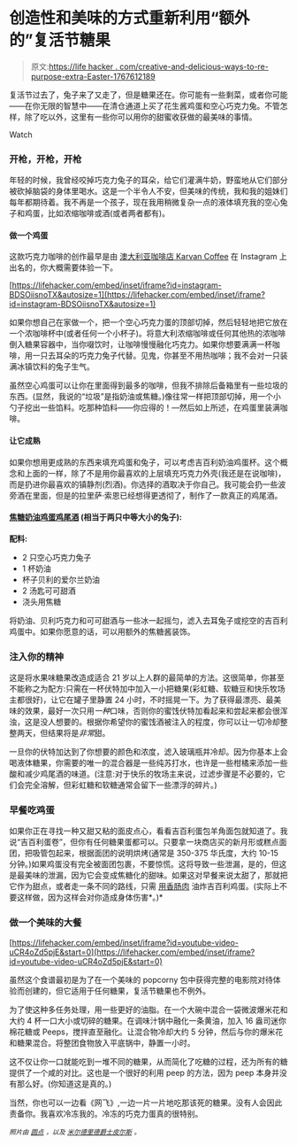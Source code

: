 # 创造性和美味的方式重新利用“额外的”复活节糖果

> 原文:[https://life hacker . com/creative-and-delicious-ways-to-re-purpose-extra-Easter-1767612189](https://lifehacker.com/creative-and-delicious-ways-to-repurpose-extra-easter-1767612189)

复活节过去了，兔子来了又走了，但是糖果还在。你可能有一些剩菜，或者你可能——在你无限的智慧中——在清仓通道上买了花生酱鸡蛋和空心巧克力兔。不管怎样，除了吃以外，这里有一些你可以用你的甜蜜收获做的最美味的事情。

Watch

### 开枪，开枪，开枪

年轻的时候，我曾经咬掉巧克力兔子的耳朵，给它们灌满牛奶，野蛮地从它们部分被砍掉脑袋的身体里喝水。这是一个半令人不安，但美味的传统，我和我的姐妹们每年都期待着。我不再是一个孩子，现在我用稍微复杂一点的液体填充我的空心兔子和鸡蛋，比如浓缩咖啡或酒(或者两者都有)。

#### 做一个鸡蛋

这款巧克力咖啡的创作最早是由 [澳大利亚咖啡店 Karvan Coffee](http://karvancoffee.com.au/) 在 Instagram 上出名的，你大概需要体验一下。

 [https://lifehacker.com/embed/inset/iframe?id=instagram-BDSOiisnoTX&autosize=1](https://lifehacker.com/embed/inset/iframe?id=instagram-BDSOiisnoTX&autosize=1) 

如果你想自己在家做一个，把一个空心巧克力蛋的顶部切掉，然后轻轻地把它放在一个浓咖啡杯中(或者任何一个小杯子)。将意大利浓缩咖啡或任何其他热的浓咖啡倒入糖果容器中，当你啜饮时，让咖啡慢慢融化巧克力。如果你想要满满一杯咖啡，用一只去耳朵的巧克力兔子代替。见鬼，你甚至不用热咖啡；我不会对一只装满冰镇饮料的兔子生气。

虽然空心鸡蛋可以让你在里面得到最多的咖啡，但我不排除后备箱里有一些垃圾的东西。(显然，我说的“垃圾”是指奶油或焦糖。)像往常一样把顶部切掉，用一个小勺子挖出一些馅料。吃那种馅料——你应得的！—然后如上所述，在鸡蛋里装满咖啡。

#### 让它成熟

如果你想用更成熟的东西来填充鸡蛋和兔子，可以考虑吉百利奶油鸡蛋杯。这个概念和上面的一样，除了不是用你最喜欢的上层填充巧克力外壳(我还是在说咖啡)，而是扔进你最喜欢的镇静剂(烈酒)。你选择的酒取决于你自己。我可能会扔一些波旁酒在里面，但是的拉里萨·索恩已经想得更透彻了，制作了一款真正的鸡尾酒。

#### [焦糖奶油鸡蛋鸡尾酒](http://dropdeadgorgeousdaily.com/2014/04/easter-cocktail-recipe/) (相当于两只中等大小的兔子):

**配料:**

*   2 只空心巧克力兔子
*   1 杯奶油
*   杯子贝利的爱尔兰奶油
*   2 汤匙可可甜酒
*   浇头用焦糖

将奶油、贝利巧克力和可可甜酒与一些冰一起摇匀，滤入去耳兔子或挖空的吉百利鸡蛋中。如果你愿意的话，可以用额外的焦糖酱装饰。

### 注入你的精神

这是将水果味糖果改造成适合 21 岁以上人群的最简单的方法。这很简单，你甚至不能称之为配方:只需在一杯伏特加中加入一小把糖果(彩虹糖、软糖豆和快乐牧场主都很好)，让它在罐子里静置 24 小时，不时摇晃一下。为了获得最漂亮、最美味的效果，最好一次只用*一种*口味，否则你的蜜饯伏特加看起来和尝起来都会很浑浊，这是没人想要的。根据你希望你的蜜饯酒被注入的程度，你可以让一切冷却整整两天，但结果将是*非常*甜。

一旦你的伏特加达到了你想要的颜色和浓度，滤入玻璃瓶并冷却。因为你基本上会喝液体糖果，你需要的唯一的混合器是一些纯苏打水，也许是一些柑橘来添加一些酸和减少鸡尾酒的味道。(注意:对于快乐的牧场主来说，过滤步骤是不必要的，它们会完全溶解，但彩虹糖和软糖通常会留下一些漂浮的碎片。)

### 早餐吃鸡蛋

如果你正在寻找一种又甜又粘的面皮点心，看看吉百利蛋包羊角面包就知道了。我说“吉百利蛋卷”，但你有任何糖果蛋都可以。只要拿一块商店买的新月形或糕点面团，把吸管包起来，根据面团的说明烘烤(通常是 350-375 华氏度，大约 10-15 分钟。)如果鸡蛋没有完全被面团包裹，不要惊慌。这将导致一些泄漏，是的，但这是最美味的泄漏，因为它会变成焦糖化的甜味。如果这对早餐来说太甜了，那就把它作为甜点，或者走一条不同的路线，只需 [用香肠肉](http://www.xojane.com/diy/cadbury-creme-scotch-egg) 油炸吉百利鸡蛋。(实际上不要这样做，因为这样会对你造成身体伤害*。)*

### 做一个美味的大餐

 [https://lifehacker.com/embed/inset/iframe?id=youtube-video-uCR4oZd5pjE&start=0](https://lifehacker.com/embed/inset/iframe?id=youtube-video-uCR4oZd5pjE&start=0) 

虽然这个食谱最初是为了在一个美味的 popcorny 包中获得完整的电影院对待体验而创建的，但它适用于任何糖果，复活节糖果也不例外。

为了使这种多任务处理，用一些更好的油脂。在一个大碗中混合一袋微波爆米花和大约 4 杯一口大小或切碎的糖果。在调味汁锅中融化一条黄油，加入 16 盎司迷你棉花糖或 Peeps，搅拌直至融化。让混合物冷却大约 5 分钟，然后与你的爆米花和糖果混合。将整团食物放入平底锅中，静置一小时。

这不仅让你一口就能吃到一堆不同的糖果，从而简化了吃糖的过程，还为所有的糖提供了一个咸的对比。这也是一个很好的利用 peep 的方法，因为 peep 本身并没有那么好。(你知道这是真的。)

当然，你也可以一边看《网飞》,一边一片一片地吃那该死的糖果。没有人会因此责备你。我喜欢冷冻我的。冷冻的巧克力蛋真的很特别。

*<small>照片由</small>* [*<small>圆点</small>*](https://www.flickr.com/photos/dotpolka/4495481250/) *<small>，以及</small>* [*<small>米尔德里德爵士皮尔斯</small>*](https://www.flickr.com/photos/sirmildredpierce/3454180394/) *<small>。</small>*